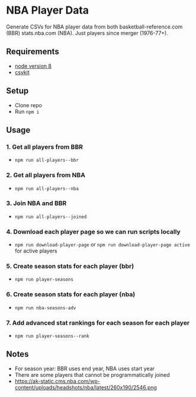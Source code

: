 # NBA Player Data
Generate CSVs for NBA player data from both basketball-reference.com (BBR) stats.nba.com (NBA). Just players since merger (1976-77+).

## Requirements
* [node version 8](https://nodejs.org/)
* [csvkit](https://csvkit.readthedocs.io/en/1.0.2/)

## Setup
* Clone repo
* Run `npm i`

## Usage

### 1. Get all players from BBR
* `npm run all-players--bbr`

### 2. Get all players from NBA
* `npm run all-players--nba`

### 3. Join NBA and BBR
* `npm run all-players--joined`

### 4. Download each player page so we can run scripts locally
* `npm run download-player-page` or `npm run download-player-page active` for active players

### 5. Create season stats for each player (bbr)
* `npm run player-seasons`

### 6. Create season stats for each player (nba)
* `npm run nba-seasons-adv`

### 7. Add advanced stat rankings for each season for each player
* `npm run player-seasons--rank`

## Notes
* For season year: BBR uses end year, NBA uses start year
* There are some players that cannot be programmatically joined 
* https://ak-static.cms.nba.com/wp-content/uploads/headshots/nba/latest/260x190/2546.png
